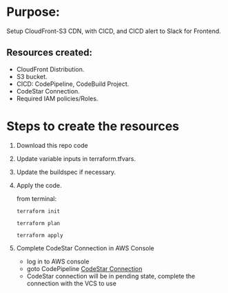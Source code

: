 # Purpose:

Setup CloudFront-S3 CDN, with CICD, and CICD alert to Slack for Frontend.

## Resources created:

- CloudFront Distribution.
- S3 bucket.
- CICD: CodePipeline, CodeBuild Project.
- CodeStar Connection.
- Required IAM policies/Roles.

# Steps to create the resources

1. Download this repo code
2. Update variable inputs in terraform.tfvars.
3. Update the buildspec if necessary.
4. Apply the code.

   from terminal:

   ```
   terraform init
   ```

   ```
   terraform plan
   ```

   ```
   terraform apply
   ```

5. Complete CodeStar Connection in AWS Console
   - log in to AWS console
   - goto CodePipeline [CodeStar Connection](https://console.aws.amazon.com/codesuite/settings/connections)
   - CodeStar connection will be in pending state, complete the connection with the VCS to use
